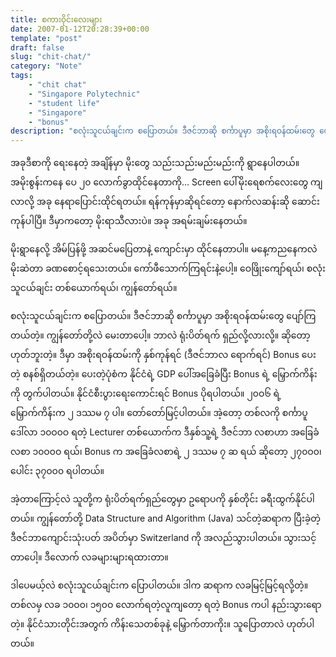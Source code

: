 ```yaml
---
title: စကားဝိုင်းလေးများ
date: 2007-01-12T20:28:39+00:00
template: "post"  
draft: false  
slug: "chit-chat/"
category: "Note"
tags:
    - "chit chat"
    - "Singapore Polytechnic"
    - "student life"
    - "Singapore"
    - "bonus"
description: "စလုံးသူငယ်ချင်းက စပြောတယ်။ ဒီဇင်ဘာဆို စင်္ကာပူမှာ အစိုးရဝန်ထမ်းတွေ ပျော်ကြတယ်တဲ့။ ကျွန်တော်တို့လဲ မေးတာပေါ့။ ဘာလဲ ရုံးပိတ်ရက် ရှည်လို့လားလို့။ ဆိုတော့ ဟုတ်ဘူးတဲ့။ ဒီမှာ အစိုးရဝန်ထမ်းကို နှစ်ကုန်ရင် (ဒီဇင်ဘာလ ရောက်ရင်) Bonus ပေးတဲ့ စနစ်ရှိတယ်တဲ့။ ပေးတဲ့ပုံစံက နိုင်ငံရဲ့ GDP ပေါ်အခြေခံပြီး Bonus ရဲ့ မြှောက်ကိန်းကို တွက်ပါတယ်။ နိုင်ငံစီးပွားရေးကောင်းရင် Bonus ပိုရပါတယ်။"
---
```

အခုဒီစာကို ရေးနေတဲ့ အချိန်မှာ မိုးတွေ သည်းသည်းမည်းမည်းကို ရွာနေပါတယ်။ အမိုးစွန်းကနေ ပေ ၂၀ လောက်ခွာထိုင်နေတာကို… Screen ပေါ်မိုးရေစက်လေးတွေ ကျလာလို့ အခု နေရာပြောင်းထိုင်ရတယ်။ ရန်ကုန်မှာဆိုရင်တော့ နောက်လဆန်းဆို ဆောင်းကုန်ပါပြီ။ ဒီမှာကတော့ မိုးရာသီလားပဲ။ အခု အရမ်းချမ်းနေတယ်။

မိုးရွာနေလို့ အိမ်ပြန်ဖို့ အဆင်မပြေတာနဲ့ ကျောင်းမှာ ထိုင်နေတာပါ။ မနေ့ကညနေကလဲ မိုးဆဲတာ ခဏစောင့်ရသေးတယ်။ ကော်ဖီသောက်ကြရင်းနဲ့ပေါ့။ ဝေဖြိုးကျော်ရယ်၊ စလုံး သူငယ်ချင်း တစ်ယောက်ရယ်၊ ကျွန်တော်ရယ်။

စလုံးသူငယ်ချင်းက စပြောတယ်။ ဒီဇင်ဘာဆို စင်္ကာပူမှာ အစိုးရဝန်ထမ်းတွေ ပျော်ကြတယ်တဲ့။ ကျွန်တော်တို့လဲ မေးတာပေါ့။ ဘာလဲ ရုံးပိတ်ရက် ရှည်လို့လားလို့။ ဆိုတော့ ဟုတ်ဘူးတဲ့။ ဒီမှာ အစိုးရဝန်ထမ်းကို နှစ်ကုန်ရင် (ဒီဇင်ဘာလ ရောက်ရင်) Bonus ပေးတဲ့ စနစ်ရှိတယ်တဲ့။ ပေးတဲ့ပုံစံက နိုင်ငံရဲ့ GDP ပေါ်အခြေခံပြီး Bonus ရဲ့ မြှောက်ကိန်းကို တွက်ပါတယ်။ နိုင်ငံစီးပွားရေးကောင်းရင် Bonus ပိုရပါတယ်။ ၂၀ဝ၆ ရဲ့ မြှောက်ကိန်းက ၂ ဒဿမ ၇ ပါ။ တော်တော်မြင့်ပါတယ်။ အဲ့တော့ တစ်လကို စင်္ကာပူဒေါ်လာ ၁၀ဝ၀ဝ ရတဲ့ Lecturer တစ်ယောက်က ဒီနှစ်သူ့ရဲ့ ဒီဇင်ဘာ လစာဟာ အခြေခံလစာ ၁၀ဝ၀ဝ ရယ်၊ Bonus က အခြေခံလစာရဲ့ ၂ ဒဿမ ၇ ဆ ရယ် ဆိုတော့ ၂၇၀ဝ၀၊ ပေါင်း ၃၇၀ဝ၀ ရပါတယ်။

အဲ့တာကြောင့်လဲ သူတို့က ရုံးပိတ်ရက်ရှည်တွေမှာ ဥရောပကို နှစ်တိုင်း ခရီးထွက်နိုင်ပါတယ်။ ကျွန်တော်တို့ Data Structure and Algorithm (Java) သင်တဲ့ဆရာက ပြီးခဲ့တဲ့ ဒီဇင်ဘာကျောင်းသုံးပတ် အပိတ်မှာ Switzerland ကို အလည်သွားပါတယ်။ သွားသင့်တာပေါ့။ ဒီလောက် လခများများရထားတာ။

ဒါပေမယ့်လဲ စလုံးသူငယ်ချင်းက ပြောပါတယ်။ ဒါက ဆရာက လခမြင့်မြင့်ရလို့တဲ့။ တစ်လမှ လခ ၁၀ဝ၀၊ ၁၅၀ဝ လောက်ရတဲ့လူကျတော့ ရတဲ့ Bonus ကပါ နည်းသွားရောတဲ့။ နိုင်ငံသားတိုင်းအတွက် ကိန်းသေတစ်ခုနဲ့ မြှောက်တာကိုး။ သူပြောတာလဲ ဟုတ်ပါတယ်။